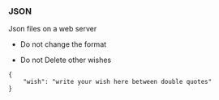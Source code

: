 ### JSON

Json files on a web server

* Do not change the format

* Do not Delete other wishes


```
{
    "wish": "write your wish here between double quotes"
}
```
